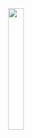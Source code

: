 <img src="https://lubuntu.net/wp-content/uploads/2017/12/Lubuntu_logo.svg" width="25%" height="25%">
